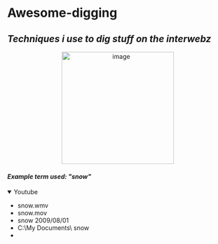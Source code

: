 # Awesome-digging
## *Techniques i use to dig stuff on the interwebz*
<p align="center">
  <img src="https://pbs.twimg.com/media/FV4NHaHWIAIBWYy?format=jpg&name=small" width="256" title="image">
</p>

#### ***Example term used: "snow"***

<details open>
    <summary>Youtube</summary>
    <ul>
        <li>snow.wmv</li>
        <li>snow.mov</li>
        <li>snow 2009/08/01</li>
        <li>C:\My Documents\ snow</li>
        <li></li>
    </ul>
</details>
